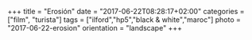 +++
title = "Erosión"
date = "2017-06-22T08:28:17+02:00"
categories = ["film", "turista"]
tags = ["ilford","hp5","black & white","maroc"]
photo = "2017-06-22-erosion"
orientation = "landscape"
+++
